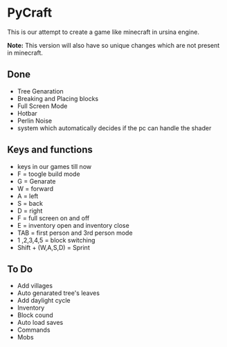 
# PyCraft

This is our attempt to create a game like minecraft in ursina engine. 





  **Note:** This version will also have so unique changes which are not present in minecraft.

## Done

- Tree Genaration
- Breaking and Placing blocks
- Full Screen Mode
- Hotbar
- Perlin Noise
- system which automatically decides if the pc can handle the shader

## Keys and functions 

- keys in our games till now
- F = toogle build mode
- G = Genarate
- W = forward
- A = left 
- S = back
- D = right
- F = full screen on and off
- E = inventory open and inventory close
- TAB = first person and 3rd person mode
- 1 ,2,3,4,5 = block switching
- Shift + (W,A,S,D) = Sprint
  
## To Do

- Add villages
- Auto genarated tree's leaves
- Add daylight cycle
- Inventory
- Block cound
- Auto load saves
- Commands
- Mobs
